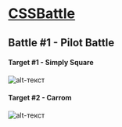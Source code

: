 # [CSSBattle](https://cssbattle.dev/)

## Battle #1 - Pilot Battle
#### Target #1 - Simply Square
![alt-текст](https://cssbattle.dev/targets/1.png "Simply Square")

#### Target #2 - Carrom
![alt-текст](https://cssbattle.dev/targets/2.png "Carrom")
